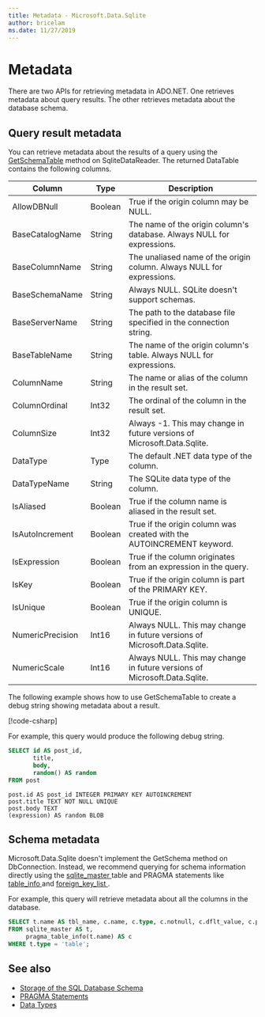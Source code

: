 ```yaml
---
title: Metadata - Microsoft.Data.Sqlite
author: bricelam
ms.date: 11/27/2019
---
```

# Metadata

There are two APIs for retrieving metadata in ADO.NET. One retrieves metadata about query results. The other retrieves metadata about the database schema.

## Query result metadata

You can retrieve metadata about the results of a query using the [GetSchemaTable](/dotnet/api/microsoft.data.sqlite.sqlitedatareader.getschematable) method on SqliteDataReader. The returned DataTable contains the following columns.

| Column           | Type    | Description                                                               |
| ---------------- | ------- | ------------------------------------------------------------------------- |
| AllowDBNull      | Boolean | True if the origin column may be NULL.                                    |
| BaseCatalogName  | String  | The name of the origin column's database. Always NULL for expressions.    |
| BaseColumnName   | String  | The unaliased name of the origin column. Always NULL for expressions.    |
| BaseSchemaName   | String  | Always NULL. SQLite doesn't support schemas.                              |
| BaseServerName   | String  | The path to the database file specified in the connection string.         |
| BaseTableName    | String  | The name of the origin column's table. Always NULL for expressions.       |
| ColumnName       | String  | The name or alias of the column in the result set.                        |
| ColumnOrdinal    | Int32   | The ordinal of the column in the result set.                              |
| ColumnSize       | Int32   | Always -1. This may change in future versions of Microsoft.Data.Sqlite.   |
| DataType         | Type    | The default .NET data type of the column.                                 |
| DataTypeName     | String  | The SQLite data type of the column.                                       |
| IsAliased        | Boolean | True if the column name is aliased in the result set.                     |
| IsAutoIncrement  | Boolean | True if the origin column was created with the AUTOINCREMENT keyword.     |
| IsExpression     | Boolean | True if the column originates from an expression in the query.            |
| IsKey            | Boolean | True if the origin column is part of the PRIMARY KEY.                     |
| IsUnique         | Boolean | True if the origin column is UNIQUE.                                      |
| NumericPrecision | Int16   | Always NULL. This may change in future versions of Microsoft.Data.Sqlite. |
| NumericScale     | Int16   | Always NULL. This may change in future versions of Microsoft.Data.Sqlite. |

The following example shows how to use GetSchemaTable to create a debug string showing metadata about a result.

[!code-csharp[](../samples/msdata-sqlite/ResultMetadataSample/Program.cs?name=snippet_ResultMetadata)]

For example, this query would produce the following debug string.

```sql
SELECT id AS post_id,
       title,
       body,
       random() AS random
FROM post
```

```output
post.id AS post_id INTEGER PRIMARY KEY AUTOINCREMENT
post.title TEXT NOT NULL UNIQUE
post.body TEXT
(expression) AS random BLOB
```

## Schema metadata

Microsoft.Data.Sqlite doesn't implement the GetSchema method on DbConnection. Instead, we recommend querying for schema information directly using the [sqlite_master <span class="docon docon-navigate-external" aria-hidden="true" />](https://www.sqlite.org/fileformat.html#storage_of_the_sql_database_schema) table and PRAGMA statements like [table_info <span class="docon docon-navigate-external" aria-hidden="true" />](https://www.sqlite.org/pragma.html#pragma_table_info) and [foreign_key_list <span class="docon docon-navigate-external" aria-hidden="true" />](https://www.sqlite.org/pragma.html#pragma_foreign_key_list).

For example, this query will retrieve metadata about all the columns in the database.

```sql
SELECT t.name AS tbl_name, c.name, c.type, c.notnull, c.dflt_value, c.pk
FROM sqlite_master AS t,
     pragma_table_info(t.name) AS c
WHERE t.type = 'table';
```

## See also

* [Storage of the SQL Database Schema <span class="docon docon-navigate-external" aria-hidden="true" />](https://www.sqlite.org/fileformat.html#storage_of_the_sql_database_schema)
* [PRAGMA Statements <span class="docon docon-navigate-external" aria-hidden="true" />](https://www.sqlite.org/pragma.html)
* [Data Types](data-types.md)
